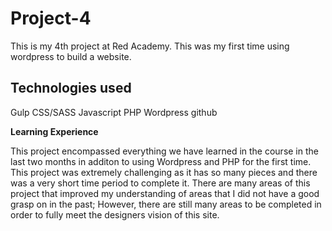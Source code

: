# Project-4

This is my 4th project at Red Academy. This was my first time using wordpress to build a website.


## Technologies used

Gulp
CSS/SASS
Javascript
PHP
Wordpress
github


**Learning Experience**

This project encompassed everything we have learned in the course in the last two months in additon to using Wordpress and PHP for the first time. This project was extremely challenging as it has so many pieces and there was a very short time period to complete it. There are many areas of this project that improved my understanding of areas that I did not have a good grasp on in the past; However, there are still many areas to be completed in order to fully meet the designers vision of this site. 